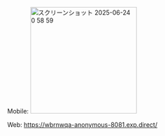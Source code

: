 Mobile:
<img width="243" alt="スクリーンショット 2025-06-24 0 58 59" src="https://github.com/user-attachments/assets/123e7393-c270-4006-a521-317b837a8c9b" />

Web:
https://wbrnwqa-anonymous-8081.exp.direct/
